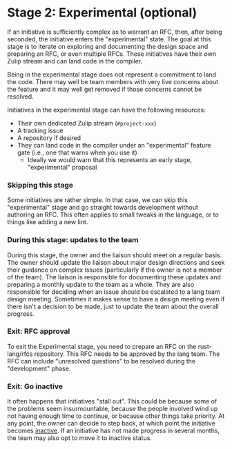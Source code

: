 # Stage 2: Experimental (optional)

If an initiative is sufficiently complex as to warrant an RFC, then, after being seconded, the initiative enters the "experimental" state. The goal at this stage is to iterate on exploring and documenting the design space and preparing an RFC, or even multiple RFCs. These initiatives have their own Zulip stream and can land code in the compiler.

Being in the experimental stage does not represent a commitment to land the code. There may well be team members with very live concerns about the feature and it may well get removed if those concerns cannot be resolved.

Initiatives in the experimental stage can have the following resources:

- Their own dedicated Zulip stream (`#project-xxx`)
- A tracking issue
- A repository if desired
- They can land code in the compiler under an "experimental" feature gate (i.e., one that warns when you use it)
  - Ideally we would warn that this represents an early stage, "experimental" proposal

### Skipping this stage

Some initiatives are rather simple. In that case, we can skip this "experimental" stage and go straight towards development without authoring an RFC. This often applies to small tweaks in the language, or to things like adding a new lint.

### During this stage: updates to the team

During this stage, the owner and the liaison should meet on a regular basis. The owner should update the liaison about major design directions and seek their guidance on complex issues (particularly if the owner is not a member of the team). The liaison is responsible for documenting these updates and preparing a monthly update to the team as a whole. They are also responsible for deciding when an issue should be escalated to a lang team design meeting. Sometimes it makes sense to have a design meeting even if there isn't a decision to be made, just to update the team about the overall progress.

### Exit: RFC approval

To exit the Experimental stage, you need to prepare an RFC on the rust-lang/rfcs repository. This RFC needs to be approved by the lang team. The RFC can include "unresolved questions" to be resolved during the "development" phase.

### Exit: Go inactive

It often happens that initiatives "stall out". This could be because some of the problems seem insurmountable, because the people involved wind up not having enough time to continue, or because other things take priority. At any point, the owner can decide to step back, at which point the initiative becomes [inactive](./inactive.md). If an initiative has not made progress in several months, the team may also opt to move it to inactive status.
